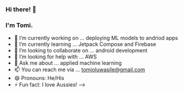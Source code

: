 ### Hi there! 👋

### I'm Tomi.

- 🔭 I’m currently working on ... deploying ML models to andriod apps
- 🌱 I’m currently learning ... Jetpack Compose and Firebase
- 👯 I’m looking to collaborate on ... android development
- 🤔 I’m looking for help with ... AWS
- 💬 Ask me about ... applied machine learning
- 📫 You can reach me via ... tomioluwasile@gmail.com
- 😄 Pronouns: He/His
- ⚡ Fun fact: I love Aussies!
-->
